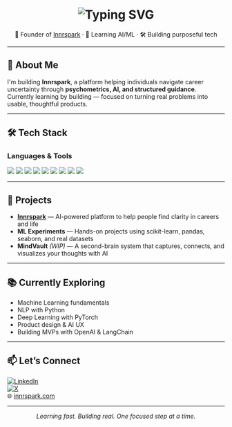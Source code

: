 <h1 align="center">
  <img src="https://readme-typing-svg.herokuapp.com?font=Fira+Code&weight=600&size=28&pause=1000&color=FFFFFF&center=true&vCenter=true&width=500&lines=Hi+there%2C+I'm+Praharsh+%F0%9F%91%8B&repeat=false" alt="Typing SVG" />
</h1>

<p align="center">🚀 Founder of <a href="https://innrspark.com">Innrspark</a> · 🧠 Learning AI/ML · 🛠 Building purposeful tech</p>

---

## 🧭 About Me

I'm building **Innrspark**, a platform helping individuals navigate career uncertainty through **psychometrics, AI, and structured guidance**.  
Currently learning by building — focused on turning real problems into usable, thoughtful products.

---

## 🛠 Tech Stack

### Languages & Tools  
<p>
  <img src="https://img.shields.io/badge/Python-3776AB?style=for-the-badge&logo=python&logoColor=white" />
  <img src="https://img.shields.io/badge/PyTorch-EE4C2C?style=for-the-badge&logo=pytorch&logoColor=white" />
  <img src="https://img.shields.io/badge/PostgreSQL-4169E1?style=for-the-badge&logo=postgresql&logoColor=white" />
  <img src="https://img.shields.io/badge/Scikit--Learn-F7931E?style=for-the-badge&logo=scikit-learn&logoColor=white" />
  <img src="https://img.shields.io/badge/Pandas-150458?style=for-the-badge&logo=pandas&logoColor=white" />
  <img src="https://img.shields.io/badge/NumPy-013243?style=for-the-badge&logo=numpy&logoColor=white" />
  <img src="https://img.shields.io/badge/Seaborn-4C72B0?style=for-the-badge&logo=plotly&logoColor=white" />
  <img src="https://img.shields.io/badge/Git-F05032?style=for-the-badge&logo=git&logoColor=white" />
  <img src="https://img.shields.io/badge/GitHub-181717?style=for-the-badge&logo=github&logoColor=white" />
</p>

---

## 🔭 Projects

- **[Innrspark](https://innrspark.com)** — AI-powered platform to help people find clarity in careers and life  
- **ML Experiments** — Hands-on projects using scikit-learn, pandas, seaborn, and real datasets  
- **MindVault** *(WIP)* — A second-brain system that captures, connects, and visualizes your thoughts with AI  

---

## 📚 Currently Exploring

- Machine Learning fundamentals  
- NLP with Python  
- Deep Learning with PyTorch  
- Product design & AI UX  
- Building MVPs with OpenAI & LangChain  

---

## 📫 Let’s Connect

[![LinkedIn](https://img.shields.io/badge/LinkedIn-0A66C2?style=for-the-badge&logo=linkedin&logoColor=white)](https://linkedin.com/in/praharsh04)  
[![X](https://img.shields.io/badge/X-000000?style=for-the-badge&logo=x&logoColor=white)](https://x.com/praharsh52kar)  
🌐 [innrspark.com](https://innrspark.com)

---

<p align="center"><i>Learning fast. Building real. One focused step at a time.</i></p>



